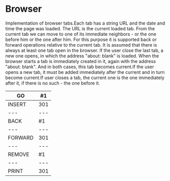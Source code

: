 # Browser
Implementation of browser tabs.Each tab has a string URL and the date and time the page was loaded. The URL is the current loaded tab. From the current tab we can move to one of its immediate neighbors - or the one before
him or the one after him. For this purpose it is supported back or forward operations relative to
the current tab. It is assumed that there is always at least one tab open in the browser. If the user
close the last tab, a new one opens, in which the address "about: blank" is loaded.
When the browser starts a tab is immediately created in it, again with the address "about: blank". And in both cases, this tab becomes current.If the user opens a new tab, it must be added immediately after the current and in turn become current.If user closes a tab, the current one is the one immediately after it, if there is no such - the one before it.

GO <url> | #1 |
--- | --- |
INSERT <url> | 301 |
--- | --- |
BACK | #1 |
--- | --- |
FORWARD| 301 |
--- | --- |
REMOVE | #1 |
--- | --- |
PRINT | 301 |
